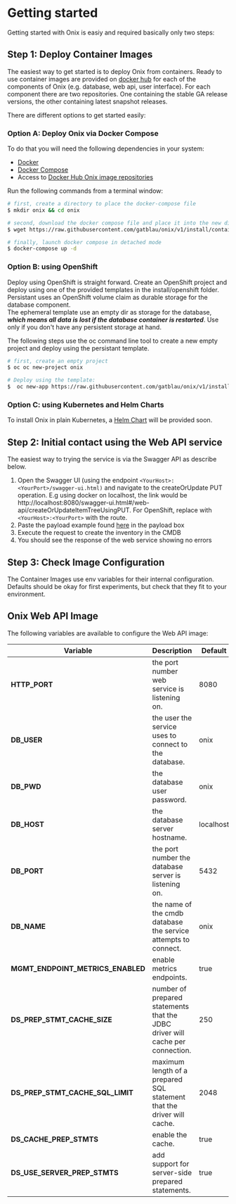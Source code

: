 # Getting started
Getting started with Onix is easiy and required basically only two steps:

## Step 1: Deploy Container Images
The easiest way to get started is to deploy Onix from containers. Ready to use container images are provided on [docker hub](https://hub.docker.com/r/southwinds/) for each of the components of Onix (e.g. database, web api, user interface). For each component there are two repositories. One containing the stable GA release versions, the other containing latest snapshot releases.

There are different options to get started easily:
<a name="installing-using-docker"></a>
### Option A: Deploy Onix via Docker Compose
To do that you will need the following dependencies in your system:
- [Docker](https://docs.docker.com/compose/install/)
- [Docker Compose](https://docs.docker.com/compose/install/)
- Access to [Docker Hub Onix image repositories](https://hub.docker.com/u/southwinds)

Run the following commands from a terminal window:

```bash
# first, create a directory to place the docker-compose file
$ mkdir onix && cd onix

# second, download the docker compose file and place it into the new directory
$ wget https://raw.githubusercontent.com/gatblau/onix/v1/install/container/docker-compose.yml

# finally, launch docker compose in detached mode
$ docker-compose up -d
```

<a name="installing-using-openshift"></a>
### Option B: using OpenShift
Deploy using OpenShift is straight forward. Create an OpenShift project and deploy using one of the provided templates in the install/openshift folder.
Persistant uses an OpenShift volume claim as durable storage for the database component.  
The ephemeral template use an empty dir as storage for the database, ***which means all data is lost if the database container is restarted***. Use only if you don't have any persistent storage at hand.

The following steps use the oc command line tool to create a new empty project and deploy using the persistant template.

```bash
# first, create an empty project
$ oc oc new-project onix

# Deploy using the template:
$  oc new-app https://raw.githubusercontent.com/gatblau/onix/v1/install/openshift/onix-persistant.yml
```

<a name="installing-using-helm"></a>
### Option C: using Kubernetes and Helm Charts
To install Onix in plain Kubernetes, a [Helm Chart](https://helm.sh/docs/developing_charts/) will be provided soon.



## Step 2:  Initial contact using the Web API service
The easiest way to trying the service is via the Swagger API as describe below.

1. Open the Swagger UI (using the endpoint   `<YourHost>:<YourPort>/swagger-ui.html)` and navigate to the createOrUpdate PUT operation. E.g using docker on localhost, the link would be http://localhost:8080/swagger-ui.html#/web-api/createOrUpdateItemTreeUsingPUT. For OpenShift, replace with `<YourHost>:<YourPort>` with the route.
2. Paste the payload example found [here](./../connectors/ansible/inventory/examples/inventory.json) in the payload box
3. Execute the request to create the inventory in the CMDB
4. You should see the response of the web service showing no errors

## Step 3: Check Image Configuration
The Container Images use env variables for their internal configuration.  Defaults should be okay for first experiments, but check that they fit to your environment.

## Onix Web API Image

The following variables are available to configure the Web API image:

| Variable  | Description  | Default  |
|---|---|---|
| **HTTP_PORT** | the port number web service is listening on. | 8080  |
| **DB_USER**  | the user the service uses to connect to the database.  | onix  |
| **DB_PWD**  | the database user password.  | onix  |
| **DB_HOST**  | the database server hostname.  | localhost  |
| **DB_PORT**  | the port number the database server is listening on.  | 5432  |
| **DB_NAME**  | the name of the cmdb database the service attempts to connect.  | onix  |
| **MGMT_ENDPOINT_METRICS_ENABLED** | enable metrics endpoints. | true |
| **DS_PREP_STMT_CACHE_SIZE** | number of prepared statements that the JDBC driver will cache per connection. | 250 |
| **DS_PREP_STMT_CACHE_SQL_LIMIT** | maximum length of a prepared SQL statement that the driver will cache. | 2048 |
| **DS_CACHE_PREP_STMTS** | enable the cache. | true |
| **DS_USE_SERVER_PREP_STMTS** | add support for server-side prepared statements. | true |

